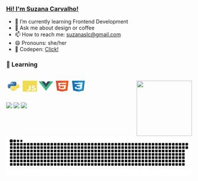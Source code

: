<a href="beacons.ai/suzanacarvalho.dev"> <h3>Hi! I'm Suzana Carvalho!</h3></a>

- 🌱 I’m currently learning Frontend Development
- 💬 Ask me about design or coffee
- 📫 How to reach me: suzanaslc@gmail.com
- 😄 Pronouns: she/her
- 🎃 Codepen: [Click!](https://codepen.io/suzanacarvalho)
  
<h3>🔦 Learning</h3>

<div style="display: inline_block"><br>
  <img align="center" alt="Suzana-python" height="30" width="40" src="https://raw.githubusercontent.com/devicons/devicon/master/icons/python/python-original.svg">
  <img align="center" alt="Suzana-Js" height="30" width="40" src="https://raw.githubusercontent.com/devicons/devicon/master/icons/javascript/javascript-plain.svg">
  <img align="center" alt="Suzana-Vue" height="30" width="40" src="https://raw.githubusercontent.com/devicons/devicon/master/icons/vuejs/vuejs-original.svg">
  <img align="center" alt="Suzana-HTML" height="30" width="40" src="https://raw.githubusercontent.com/devicons/devicon/master/icons/html5/html5-original.svg">
  <img align="center" alt="Suzana-CSS" height="30" width="40" src="https://raw.githubusercontent.com/devicons/devicon/master/icons/css3/css3-original.svg">
  
  <img src="https://i.picasion.com/pic91/7aa2cfdcc7b08f74bce37ec3ebf86d9c.gif" align="right" width="150" height="150" border="0" /> 
</div>
  
  ##
 
<div> 
  <a href="https://instagram.com/suzanacarvalho.dev" target="_blank"><img src="https://img.shields.io/badge/-Instagram-%23E4405F?style=for-the-badge&logo=instagram&logoColor=white" target="_blank"></a>
 	<a href = "mailto:suzanaslc@gmail.com"><img src="https://img.shields.io/badge/-Gmail-%23333?style=for-the-badge&logo=gmail&logoColor=white" target="_blank"></a>
  <a href="https://www.linkedin.com/in/suzanacarvalho/" target="_blank"><img src="https://img.shields.io/badge/-LinkedIn-%230077B5?style=for-the-badge&logo=linkedin&logoColor=white" target="_blank"></a> 
 
  ![Snake animation](https://github.com/suzanaslc/suzanaslc/blob/output/github-contribution-grid-snake.svg)
 
</div>
